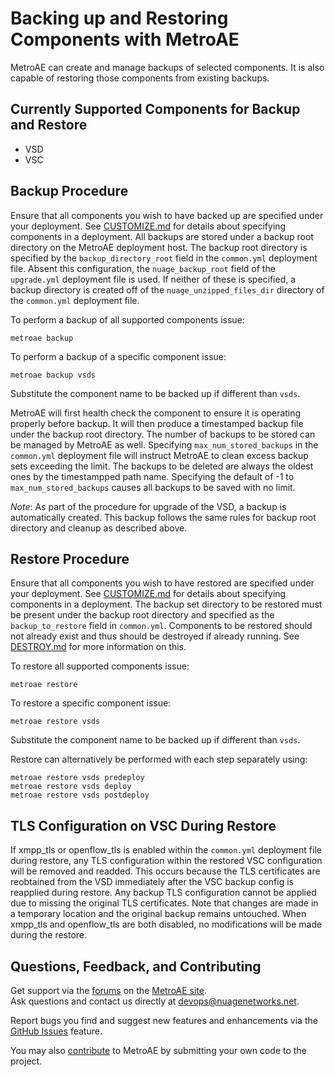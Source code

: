 # Backing up and Restoring Components with MetroAE

MetroAE can create and manage backups of selected components.  It is also capable of restoring those components from existing backups.

## Currently Supported Components for Backup and Restore

* VSD
* VSC

## Backup Procedure

Ensure that all components you wish to have backed up are specified under your deployment.  See [CUSTOMIZE.md](CUSTOMIZE.md) for details about specifying components in a deployment.  All backups are stored under a backup root directory on the MetroAE deployment host.  The backup root directory is specified by the `backup_directory_root` field in the `common.yml` deployment file.  Absent this configuration, the `nuage_backup_root` field of the `upgrade.yml` deployment file is used.  If neither of these is specified, a backup directory is created off of the `nuage_unzipped_files_dir` directory of the `common.yml` deployment file.

To perform a backup of all supported components issue:

    metroae backup

To perform a backup of a specific component issue:

    metroae backup vsds

Substitute the component name to be backed up if different than `vsds`.

MetroAE will first health check the component to ensure it is operating properly before backup.  It will then produce a timestamped backup file under the backup root directory.  The number of backups to be stored can be managed by MetroAE as well.  Specifying `max_num_stored_backups` in the `common.yml` deployment file will instruct MetroAE to clean excess backup sets exceeding the limit.  The backups to be deleted are always the oldest ones by the timestampped path name.  Specifying the default of -1 to `max_num_stored_backups` causes all backups to be saved with no limit.

*Note*: As part of the procedure for upgrade of the VSD, a backup is automatically created.  This backup follows the same rules for backup root directory and cleanup as described above.

## Restore Procedure

Ensure that all components you wish to have restored are specified under your deployment.  See [CUSTOMIZE.md](CUSTOMIZE.md) for details about specifying components in a deployment.  The backup set directory to be restored must be present under the backup root directory and specified as the `backup_to_restore` field in `common.yml`.  Components to be restored should not already exist and thus should be destroyed if already running.  See [DESTROY.md](DESTROY.md) for more information on this.

To restore all supported components issue:

    metroae restore

To restore a specific component issue:

    metroae restore vsds

Substitute the component name to be backed up if different than `vsds`.

Restore can alternatively be performed with each step separately using:

    metroae restore vsds predeploy
    metroae restore vsds deploy
    metroae restore vsds postdeploy

## TLS Configuration on VSC During Restore

If xmpp_tls or openflow_tls is enabled within the `common.yml` deployment file during restore, any TLS configuration within the restored VSC configuration will be removed and readded.  This occurs because the TLS certificates are reobtained from the VSD immediately after the VSC backup config is reapplied during restore.  Any backup TLS configuration cannot be applied due to missing the original TLS certificates.  Note that changes are made in a temporary location and the original backup remains untouched.  When xmpp_tls and openflow_tls are both disabled, no modifications will be made during the restore. 

## Questions, Feedback, and Contributing  
Get support via the [forums](https://devops.nuagenetworks.net/forums/) on the [MetroAE site](https://devops.nuagenetworks.net/).  
Ask questions and contact us directly at [devops@nuagenetworks.net](mailto:deveops@nuagenetworks.net "send email to nuage-metro project").
 
Report bugs you find and suggest new features and enhancements via the [GitHub Issues](https://github.com/nuagenetworks/nuage-metro/issues "nuage-metro issues") feature.

You may also [contribute](../CONTRIBUTING.md) to MetroAE by submitting your own code to the project.
